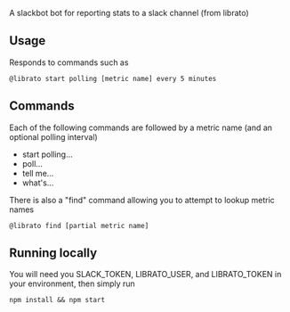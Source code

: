 A slackbot bot for reporting stats to a slack channel (from librato)

## Usage

Responds to commands such as
```
@librato start polling [metric name] every 5 minutes
```

## Commands

Each of the following commands are followed by a metric name (and an optional polling interval)

- start polling...
- poll...
- tell me...
- what's...

There is also a "find" command allowing you to attempt to lookup metric names
```
@librato find [partial metric name]
```

## Running locally

You will need you SLACK_TOKEN, LIBRATO_USER, and LIBRATO_TOKEN in your environment, then simply run
```
npm install && npm start
```
